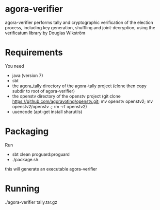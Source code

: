 agora-verifier
==============


agora-verifier performs tally and cryptographic verification of the election process, including key generation, shuffling and joint-decryption, using the verificatum library by Douglas Wikström

Requirements
==============
You need

* java (version 7)
* sbt
* the agora_tally directory of the agora-tally project (clone then copy subdir to root of agora-verifier)
* the openstv directory of the openstv project (git clone https://github.com/agoravoting/openstv.git; mv openstv openstv2; mv openstv2/openstv .; rm -rf openstv2)
* uuencode (apt-get install sharutils)

Packaging
==============
Run

* sbt clean proguard:proguard
* ./package.sh

this will generate an executable agora-verifier


Running
==============

./agora-verifier tally.tar.gz